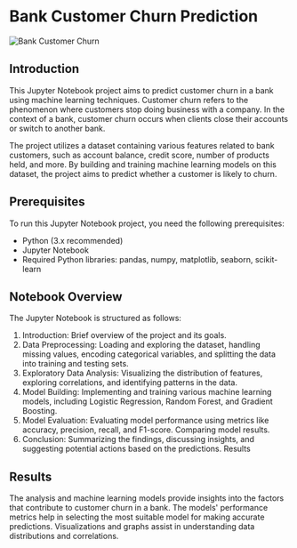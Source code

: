 # Bank Customer Churn Prediction

![Bank Customer Churn]([(https://github.com/BinaryBeast-007/Bank_Customer_Churn_Prediction))

## Introduction

This Jupyter Notebook project aims to predict customer churn in a bank using machine learning techniques. Customer churn refers to the phenomenon where customers stop doing business with a company. In the context of a bank, customer churn occurs when clients close their accounts or switch to another bank.

The project utilizes a dataset containing various features related to bank customers, such as account balance, credit score, number of products held, and more. By building and training machine learning models on this dataset, the project aims to predict whether a customer is likely to churn.

## Prerequisites

To run this Jupyter Notebook project, you need the following prerequisites:

- Python (3.x recommended)
- Jupyter Notebook
- Required Python libraries: pandas, numpy, matplotlib, seaborn, scikit-learn

## Notebook Overview

The Jupyter Notebook is structured as follows:

1) Introduction: Brief overview of the project and its goals.
2) Data Preprocessing: Loading and exploring the dataset, handling missing values, encoding categorical variables, and splitting the data 
   into training and testing sets.
3) Exploratory Data Analysis: Visualizing the distribution of features, exploring correlations, and identifying patterns in the data.
4) Model Building: Implementing and training various machine learning models, including Logistic Regression, Random Forest, and Gradient 
   Boosting.
5) Model Evaluation: Evaluating model performance using metrics like accuracy, precision, recall, and F1-score. Comparing model results.
6) Conclusion: Summarizing the findings, discussing insights, and suggesting potential actions based on the predictions.
   Results

## Results

The analysis and machine learning models provide insights into the factors that contribute to customer churn in a bank. The models' performance metrics help in selecting the most suitable model for making accurate predictions. Visualizations and graphs assist in understanding data distributions and correlations.
